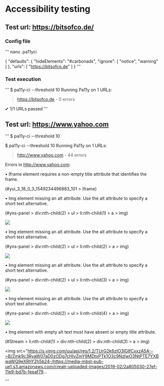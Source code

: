 # Accessibility testing

##  Test url:  https://bitsofco.de/
### Config file

'''
nano .pa11yci

{
  "defaults": {
    "hideElements": "#carbonads",
    "ignore": [ "notice", "warning" ]
  },
  "urls": [ "https://bitsofco.de" ]
}
'''

### Test execution

'''
$ pa11y-ci --threshold 10
Running Pa11y on 1 URLs:
 > https://bitsofco.de - 0 errors

✔ 1/1 URLs passed
'''
##  Test url:  https://www.yahoo.com

'''
$ pa11y-ci --threshold 10

$ pa11y-ci --threshold 10
Running Pa11y on 1 URLs:
 > http://www.yahoo.com - 44 errors

Errors in http://www.yahoo.com:

 • Iframe element requires a non-empty title attribute that identifies the frame.

   (#yui_3_18_0_3_1549234496883_101 > iframe)

   <iframe width="0" height="0" name="__cmpLocator" style="display: none;"></iframe>

 • Img element missing an alt attribute. Use the alt attribute to specify a short text alternative.

   (#yns-panel > div:nth-child(2) > ul > li:nth-child(1) > a > img)

   <img class="yns-img yns-redImg" src="https://s.yimg.com/cv/ae/news/Purple-News.png">

 • Img element missing an alt attribute. Use the alt attribute to specify a short text alternative.

   (#yns-panel > div:nth-child(2) > ul > li:nth-child(2) > a > img)

   <img class="yns-img yns-redImg" src="https://s.yimg.com/cv/ae/news/Purple-News.png">

 • Img element missing an alt attribute. Use the alt attribute to specify a short text alternative.

   (#yns-panel > div:nth-child(2) > ul > li:nth-child(3) > a > img)

   <img class="yns-img yns-redImg" src="https://s.yimg.com/cv/ae/news/Purple-News.png">

 • Img element missing an alt attribute. Use the alt attribute to specify a short text alternative.

   (#yns-panel > div:nth-child(2) > ul > li:nth-child(4) > a > img)

   <img class="yns-img yns-redImg" src="https://s.yimg.com/cv/ae/news/Purple-News.png">

 • Img element with empty alt text must have absent or empty title attribute.

   (#Stream > li:nth-child(1) > div:nth-child(2) > div:nth-child(3) > a > img)

   <img
   src="https://s.yimg.com/uu/api/res/1.2/TUrG2k6zIO3IGIfCxxzA5A--~B/Zmk9c3RyaW07aD0zODg7cHlvZmY9MDtxPTk1O3c9NzIwO3NtPTE7YXBwaWQ9eXRhY2h5b24-/https://media-mbst-pub-ue1.s3.amazonaws.com/creatr-uploaded-images/2019-02/2a805030-27ef-11e9-bd7b-feeaf79...


'''
